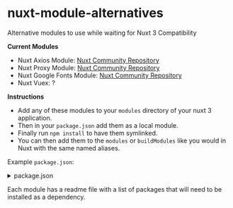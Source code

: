 # nuxt-module-alternatives
Alternative modules to use while waiting for Nuxt 3 Compatibility

**Current Modules**
- Nuxt Axios Module: [Nuxt Community Repository](https://github.com/nuxt-community/axios-module)
- Nuxt Proxy Module: [Nuxt Community Repository](https://github.com/nuxt-community/proxy-module)
- Nuxt Google Fonts Module: [Nuxt Community Repository](https://github.com/nuxt-community/google-fonts-module)
- Nuxt Vuex: ?

**Instructions**
- Add any of these modules to your `modules` directory of your nuxt 3 application. 
- Then in your `package.json` add them as a local module.
- Finally run `npm install` to have them symlinked.
- You can then add them to the `modules` or `buildModules` like you would in Nuxt with the same named aliases.

Example `package.json`:
<details>
<summary>package.json</summary>

```json
{
    "private": true,
    "scripts": {
        "dev": "nuxi dev",
        "build": "nuxi build",
        "start": "node .output/server/index.mjs"
    },
    "devDependencies": {
        "axios": "^0.25.0",
        "axios-retry": "^3.2.4",
        "google-fonts-helper": "^2.0.1",
        "http-proxy-middleware": "^2.0.2",
        "nuxt3": "latest"
    },
    "dependencies": {
        "@nuxtjs/axios": "file:modules/@nuxtjs/axios",
        "@nuxtjs/google-fonts": "file:modules/@nuxtjs/google-fonts",
        "@nuxtjs/proxy": "file:modules/@nuxtjs/proxy",
        "@nuxtjs/vuex": "file:modules/@nuxtjs/vuex",
        "@pinia/nuxt": "^0.1.8"
    }
}
```
</details>

Each module has a readme file with a list of packages that will need to be installed as a dependency.
